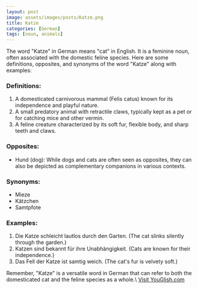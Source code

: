 ```yaml
---
layout: post
image: assets/images/posts/Katze.png
title: Katze
categories: [German]
tags: [noun, animals]
---
```


The word "Katze" in German means "cat" in English. It is a feminine noun, often associated with the domestic feline species. Here are some definitions, opposites, and synonyms of the word "Katze" along with examples:

### Definitions:
1. A domesticated carnivorous mammal (Felis catus) known for its independence and playful nature.
2. A small predatory animal with retractile claws, typically kept as a pet or for catching mice and other vermin.
3. A feline creature characterized by its soft fur, flexible body, and sharp teeth and claws.

### Opposites:
- Hund (dog): While dogs and cats are often seen as opposites, they can also be depicted as complementary companions in various contexts.

### Synonyms:
- Mieze
- Kätzchen
- Samtpfote

### Examples:
1. Die Katze schleicht lautlos durch den Garten. (The cat slinks silently through the garden.)
2. Katzen sind bekannt für ihre Unabhängigkeit. (Cats are known for their independence.)
3. Das Fell der Katze ist samtig weich. (The cat's fur is velvety soft.)

Remember, "Katze" is a versatile word in German that can refer to both the domesticated cat and the feline species as a whole.\ <a id="yg-widget-0" class="youglish-widget" data-query="Katze" data-lang="german" data-components="8412" data-auto-start="0" data-bkg-color="theme_light" data-title="How%20to%20pronounce%20Katze%20in%20German"  rel="nofollow" href="https://youglish.com">Visit YouGlish.com</a><script async src="https://youglish.com/public/emb/widget.js" charset="utf-8"></script>